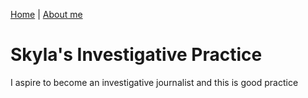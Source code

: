 [Home](/sfrench01/index.html) | [About me](/sfrench01/aboutme.html) 

# Skyla's Investigative Practice

I aspire to become an investigative journalist and this is good practice
